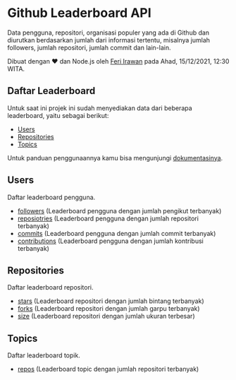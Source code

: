 # Github Leaderboard API

 Data pengguna, repositori, organisasi populer yang ada di Github dan diurutkan berdasarkan jumlah dari informasi tertentu, misalnya jumlah followers, jumlah repositori, jumlah commit dan lain-lain.

Dibuat dengan ❤ dan Node.js oleh [Feri Irawan](https://github.com/feri-irawan) pada Ahad, 15/12/2021, 12:30 WITA.

## Daftar Leaderboard

Untuk saat ini projek ini sudah menyediakan data dari beberapa leaderboard, yaitu sebagai berikut:

- [Users](#users)
- [Repositories](#repositories)
- [Topics](#topics)

Untuk panduan penggunaannya kamu bisa mengunjungi [dokumentasinya](https://github-leaderboard.vercel.app).

## Users

Daftar leaderboard pengguna.

- [followers](https://github-leaderboard.vercel.app/leaderboards/users/followers) (Leaderboard pengguna dengan jumlah pengikut terbanyak)
- [reposiotries](https://github-leaderboard.vercel.app/leaderboards/users/repositories) (Leaderboard pengguna dengan jumlah repositori terbanyak)
- [commits](https://github-leaderboard.vercel.app/leaderboards/users/commits) (Leaderboard pengguna dengan jumlah commit terbanyak)
- [contributions](https://github-leaderboard.vercel.app/leaderboards/users/contributions) (Leaderboard pengguna dengan jumlah kontribusi terbanyak)

## Repositories

Daftar leaderboard repositori.

- [stars](https://github-leaderboard.vercel.app/leaderboards/repositories/stars) (Leaderboard repositori dengan jumlah bintang terbanyak)
- [forks](https://github-leaderboard.vercel.app/leaderboards/repositories/forks) (Leaderboard repositori dengan jumlah garpu terbanyak)
- [size](https://github-leaderboard.vercel.app/leaderboards/repositories/size) (Leaderboard repositori dengan jumlah ukuran terbesar)

## Topics

Daftar leaderboard topik.

- [repos](https://github-leaderboard.vercel.app/leaderboards/topics/repositories) (Leaderboard topic dengan jumlah repositori terbanyak)
